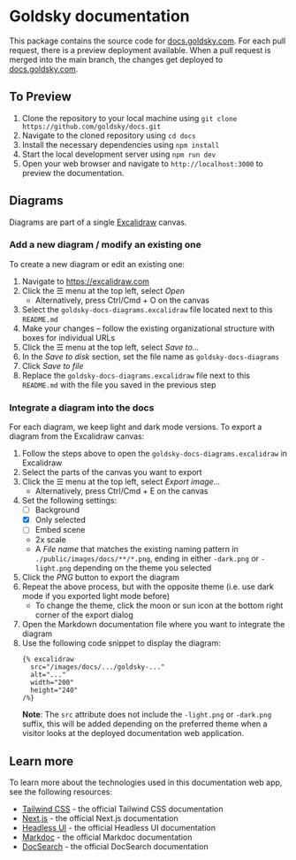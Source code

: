 # Goldsky documentation

This package contains the source code for [docs.goldsky.com](https://docs.goldsky.com/). For each pull request, there is a preview deployment available. When a pull request is merged into the main branch, the changes get deployed to [docs.goldsky.com](https://docs.goldsky.com/).

## To Preview

1. Clone the repository to your local machine using `git clone https://github.com/goldsky/docs.git`
2. Navigate to the cloned repository using `cd docs`
3. Install the necessary dependencies using `npm install`
4. Start the local development server using `npm run dev`
5. Open your web browser and navigate to `http://localhost:3000` to preview the documentation.

## Diagrams

Diagrams are part of a single [Excalidraw](https://excalidraw.com/) canvas.

### Add a new diagram / modify an existing one

To create a new diagram or edit an existing one:

1. Navigate to https://excalidraw.com
1. Click the ☰ menu at the top left, select _Open_
   - Alternatively, press Ctrl/Cmd + O on the canvas
1. Select the `goldsky-docs-diagrams.excalidraw` file located next to this `README.md`
1. Make your changes – follow the existing organizational structure with boxes for individual URLs
1. Click the ☰ menu at the top left, select _Save to..._
1. In the _Save to disk_ section, set the file name as `goldsky-docs-diagrams`
1. Click _Save to file_
1. Replace the `goldsky-docs-diagrams.excalidraw` file next to this `README.md` with the file you saved in the previous step

### Integrate a diagram into the docs

For each diagram, we keep light and dark mode versions. To export a diagram from the Excalidraw canvas:

1. Follow the steps above to open the `goldsky-docs-diagrams.excalidraw` in Excalidraw
1. Select the parts of the canvas you want to export
1. Click the ☰ menu at the top left, select _Export image..._
   - Alternatively, press Ctrl/Cmd + E on the canvas
1. Set the following settings:
   - [ ] Background
   - [x] Only selected
   - [ ] Embed scene
   - 2x scale
   - A _File name_ that matches the existing naming pattern in `./public/images/docs/**/*.png`, ending in either `-dark.png` or `-light.png` depending on the theme you selected
1. Click the _PNG_ button to export the diagram
1. Repeat the above process, but with the opposite theme (i.e. use dark mode if you exported light mode before)
   - To change the theme, click the moon or sun icon at the bottom right corner of the export dialog
1. Open the Markdown documentation file where you want to integrate the diagram
1. Use the following code snippet to display the diagram:
   ```
   {% excalidraw
     src="/images/docs/.../goldsky-..."
     alt="..."
     width="200"
     height="240"
   /%}
   ```
   **Note**: The `src` attribute does not include the `-light.png` or `-dark.png` suffix, this will be added depending on the preferred theme when a visitor looks at the deployed documentation web application.

## Learn more

To learn more about the technologies used in this documentation web app, see the following resources:

- [Tailwind CSS](https://tailwindcss.com/docs) - the official Tailwind CSS documentation
- [Next.js](https://nextjs.org/docs) - the official Next.js documentation
- [Headless UI](https://headlessui.dev) - the official Headless UI documentation
- [Markdoc](https://markdoc.io) - the official Markdoc documentation
- [DocSearch](https://docsearch.algolia.com) - the official DocSearch documentation
